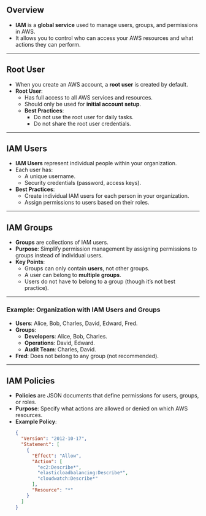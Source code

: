 ## **Overview**
- **IAM** is a **global service** used to manage users, groups, and permissions in AWS.
- It allows you to control who can access your AWS resources and what actions they can perform.

---

## **Root User**
- When you create an AWS account, a **root user** is created by default.
- **Root User**:
  - Has full access to all AWS services and resources.
  - Should only be used for **initial account setup**.
  - **Best Practices**:
    - Do not use the root user for daily tasks.
    - Do not share the root user credentials.

---

## **IAM Users**
- **IAM Users** represent individual people within your organization.
- Each user has:
  - A unique username.
  - Security credentials (password, access keys).
- **Best Practices**:
  - Create individual IAM users for each person in your organization.
  - Assign permissions to users based on their roles.

---

## **IAM Groups**
- **Groups** are collections of IAM users.
- **Purpose**: Simplify permission management by assigning permissions to groups instead of individual users.
- **Key Points**:
  - Groups can only contain **users**, not other groups.
  - A user can belong to **multiple groups**.
  - Users do not have to belong to a group (though it’s not best practice).

---

### **Example: Organization with IAM Users and Groups**
- **Users**: Alice, Bob, Charles, David, Edward, Fred.
- **Groups**:
  - **Developers**: Alice, Bob, Charles.
  - **Operations**: David, Edward.
  - **Audit Team**: Charles, David.
- **Fred**: Does not belong to any group (not recommended).

---

## **IAM Policies**
- **Policies** are JSON documents that define permissions for users, groups, or roles.
- **Purpose**: Specify what actions are allowed or denied on which AWS resources.
- **Example Policy**:
  ```json
  {
    "Version": "2012-10-17",
    "Statement": [
      {
        "Effect": "Allow",
        "Action": [
          "ec2:Describe*",
          "elasticloadbalancing:Describe*",
          "cloudwatch:Describe*"
        ],
        "Resource": "*"
      }
    ]
  }